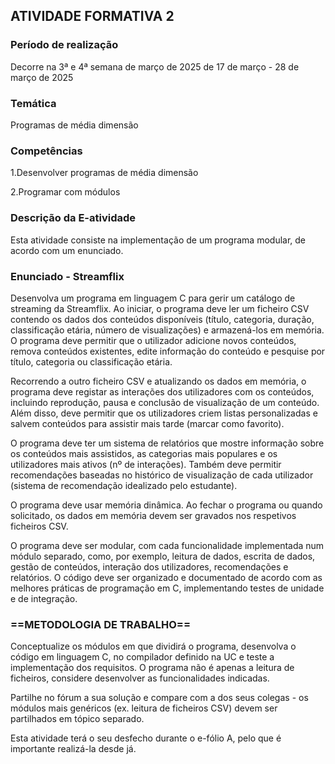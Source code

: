 ## ATIVIDADE FORMATIVA 2

### Período de realização

Decorre na 3ª e 4ª semana de março de 2025 de 17 de março - 28 de março de 2025

### **Temática**

Programas de média dimensão

### **Competências**

1.Desenvolver programas de média dimensão

2.Programar com módulos

### **Descrição da E-atividade**

Esta atividade consiste na implementação de um programa modular, de acordo com um enunciado.

###  **Enunciado** - Streamflix

Desenvolva um programa em linguagem C para gerir um catálogo de streaming da Streamflix. Ao iniciar, o programa deve ler um ficheiro CSV contendo os dados dos conteúdos disponíveis (título, categoria, duração, classificação etária, número de visualizações) e armazená-los em memória. O programa deve permitir que o utilizador adicione novos conteúdos, remova conteúdos existentes, edite informação do conteúdo e pesquise por título, categoria ou classificação etária.

Recorrendo a outro ficheiro CSV e atualizando os dados em memória, o programa deve registar as interações dos utilizadores com os conteúdos, incluindo reprodução, pausa e conclusão de visualização de um conteúdo. Além disso, deve permitir que os utilizadores criem listas personalizadas e salvem conteúdos para assistir mais tarde (marcar como favorito).

O programa deve ter um sistema de relatórios que mostre informação sobre os conteúdos mais assistidos, as categorias mais populares e os utilizadores mais ativos (nº de interações). Também deve permitir recomendações baseadas no histórico de visualização de cada utilizador (sistema de recomendação idealizado pelo estudante).

O programa deve usar memória dinâmica. Ao fechar o programa ou quando solicitado, os dados em memória devem ser gravados nos respetivos ficheiros CSV.

O programa deve ser modular, com cada funcionalidade implementada num módulo separado, como, por exemplo, leitura de dados, escrita de dados, gestão de conteúdos, interação dos utilizadores, recomendações e relatórios. O código deve ser organizado e documentado de acordo com as melhores práticas de programação em C, implementando testes de unidade e de integração.

### **==METODOLOGIA DE TRABALHO==**

Conceptualize os módulos em que dividirá o programa, desenvolva o código em linguagem C, no compilador definido na UC e teste a implementação dos requisitos. O programa não é apenas a leitura de ficheiros, considere desenvolver as funcionalidades indicadas.

Partilhe no fórum a sua solução e compare com a dos seus colegas - os módulos mais genéricos (ex. leitura de ficheiros CSV) devem ser partilhados em tópico separado.

Esta atividade terá o seu desfecho durante o e-fólio A, pelo que é importante realizá-la desde já.